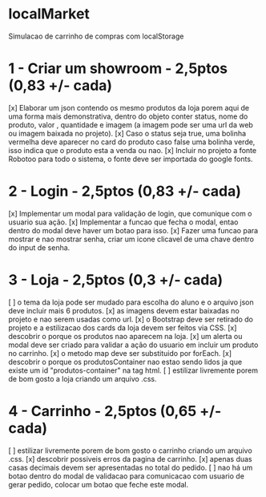 # localMarket

Simulacao de carrinho de compras com localStorage

# 1 - Criar um showroom - 2,5ptos (0,83 +/- cada)

[x] Elaborar um json contendo os mesmo produtos da loja porem aqui de uma forma mais demonstrativa, dentro do objeto conter status, nome do produto, valor , quantidade e imagem (a imagem pode ser uma url da web ou imagem baixada no projeto).
[x] Caso o status seja true, uma bolinha vermelha deve aparecer no card do produto caso false uma bolinha verde, isso indica que o produto esta a venda ou nao.
[x] Incluir no projeto a fonte Robotoo para todo o sistema, o fonte deve ser importada do google fonts.

# 2 - Login - 2,5ptos (0,83 +/- cada)

[x] Implementar um modal para validação de login, que comunique com o usuario sua ação.
[x] Implementar a funcao que fecha o modal, entao dentro do modal deve haver um botao para isso.
[x] Fazer uma funcao para mostrar e nao mostrar senha, criar um icone clicavel de uma chave dentro do input de senha.

# 3 - Loja - 2,5ptos (0,3 +/- cada)

[ ] o tema da loja pode ser mudado para escolha do aluno e o arquivo json deve incluir mais 6 produtos.
[x] as imagens devem estar baixadas no projeto e nao serem usadas como url.
[x] o Bootstrap deve ser retirado do projeto e a estilizacao dos cards da loja devem ser feitos via CSS.
[x] descobrir o porque os produtos nao aparecem na loja.
[x] um alerta ou modal deve ser criado para validar a ação do usuario em incluir um produto no carrinho.
[x] o metodo map deve ser substituido por forEach.
[x] descobrir o porque os produtosContainer nao estao sendo lidos ja que existe um id "produtos-container" na tag html.
[ ] estilizar livremente porem de bom gosto a loja criando um arquivo .css.

# 4 - Carrinho - 2,5ptos (0,65 +/- cada)

[ ] estilizar livremente porem de bom gosto o carrinho criando um arquivo .css.
[x] descobrir possiveis erros da pagina de carrinho.
[x] apenas duas casas decimais devem ser apresentadas no total do pedido.
[ ] nao há um botao dentro do modal de validacao para comunicacao com usuario de gerar pedido, colocar um botao que feche este modal.
